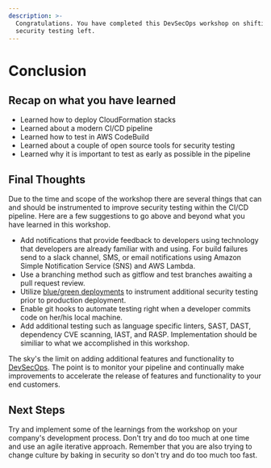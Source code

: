 ```yaml
---
description: >-
  Congratulations. You have completed this DevSecOps workshop on shifting
  security testing left.
---
```


# Conclusion

## Recap on what you have learned

* Learned how to deploy CloudFormation stacks
* Learned about a modern CI/CD pipeline
* Learned how to test in AWS CodeBuild
* Learned about a couple of open source tools for security testing
* Learned why it is important to test as early as possible in the pipeline

## Final Thoughts

Due to the time and scope of the workshop there are several things that can and should be instrumented to improve security testing within the CI/CD pipeline. Here are a few suggestions to go above and beyond what you have learned in this workshop.

* Add notifications that provide feedback to developers using technology that developers are already familiar with and using. For build failures send to a slack channel, SMS, or email notifications using Amazon Simple Notification Service (SNS) and AWS Lambda.
* Use a branching method such as gitflow and test branches awaiting a pull request review.
* Utilize [blue/green deployments](https://snyk.io/learn/blue-green-deployment/) to instrument additional security testing prior to production deployment.
* Enable git hooks to automate testing right when a developer commits code on her/his local machine.
* Add additional testing such as language specific linters, SAST, DAST, dependency CVE scanning, IAST, and RASP. Implementation should be similiar to what we accomplished in this workshop.

The sky's the limit on adding additional features and functionality to [DevSecOps](https://snyk.io/series/devsecops/). The point is to monitor your pipeline and continually make improvements to accelerate the release of features and functionality to your end customers.

## Next Steps

Try and implement some of the learnings from the workshop on your company's development process. Don't try and do too much at one time and use an agile iterative approach. Remember that you are also trying to change culture by baking in security so don't try and do too much too fast.
